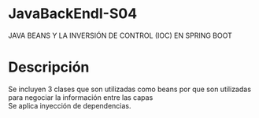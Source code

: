 # JavaBackEndI-S04
JAVA BEANS Y LA INVERSIÓN DE CONTROL (IOC) EN SPRING BOOT


# Descripción
Se incluyen 3 clases que son utilizadas como beans por que son utilizadas para negociar la información entre las capas<br>
Se aplica inyección de dependencias.
